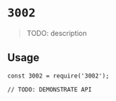 # `3002`

> TODO: description

## Usage

```
const 3002 = require('3002');

// TODO: DEMONSTRATE API
```
